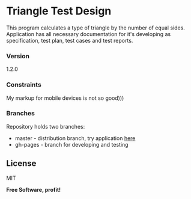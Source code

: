# Triangle Test Design

This program calculates a type of triangle by the number of equal sides. 
Application has all necessary documentation for it's developing as specification, test plan, test cases and test reports. 

### Version
1.2.0

### Constraints 
My markup for mobile devices is not so good))) 

### Branches
Repository holds two branches:
- master - distribution branch, try application [here]
- gh-pages - branch for developing and testing





License
----

MIT

**Free Software, profit!**

[//]: # (These are reference links used in the body of this note and get stripped out when the markdown processor does its job. There is no need to format nicely because it shouldn't be seen. Thanks SO - http://stackoverflow.com/questions/4823468/store-comments-in-markdown-syntax)


   
   [here]:<http://olroyko.github.io/triangle_test_design/>

